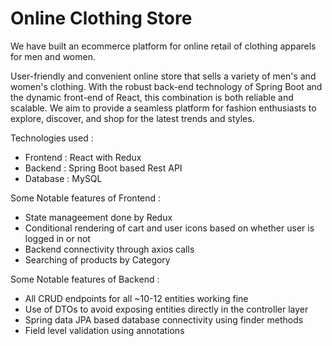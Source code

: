 # Online Clothing Store

We have built an ecommerce platform for online retail of clothing apparels for men and women.

User-friendly and convenient online store that sells a variety of men's and women's clothing.
With the robust back-end technology of Spring Boot and the dynamic front-end of React, this combination is both reliable and scalable.
We aim to provide a seamless platform for fashion enthusiasts to explore, discover, and shop for the latest trends and styles.

Technologies used :
- Frontend : React with Redux
- Backend : Spring Boot based Rest API
- Database : MySQL

Some Notable features of Frontend : 
- State manageement done by Redux
- Conditional rendering of cart and user icons based on whether user is logged in or not
- Backend connectivity through axios calls
- Searching of products by Category
  
Some Notable features of Backend :
- All CRUD endpoints for all ~10-12 entities working fine
- Use of DTOs to avoid exposing entities directly in the controller layer
- Spring data JPA based database connectivity using finder methods
- Field level validation using annotations

